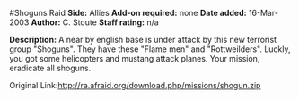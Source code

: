 #Shoguns Raid
**Side:** Allies
**Add-on required:** none
**Date added:** 16-Mar-2003
**Author:** C. Stoute
**Staff rating:** n/a

**Description:** A near by english base is under attack by this new terrorist group &quot;Shoguns&quot;. They have these &quot;Flame men&quot; and &quot;Rottweilders&quot;. Luckly, you got some helicopters and mustang attack planes. Your mission, eradicate all shoguns.

Original Link:http://ra.afraid.org/download.php/missions/shogun.zip
